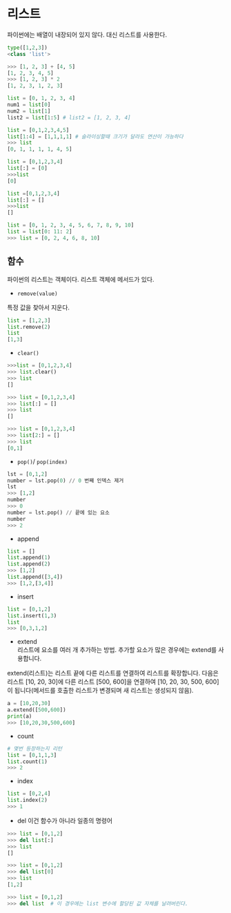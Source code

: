 
# 리스트

파이썬에는 배열이 내장되어 있지 않다. 대신 리스트를 사용한다. 

```python
type([1,2,3])
<class 'list'>
```

```python
>>> [1, 2, 3] + [4, 5]
[1, 2, 3, 4, 5]
>>> [1, 2, 3] * 2
[1, 2, 3, 1, 2, 3]
```

```python
list = [0, 1, 2, 3, 4]
num1 = list[0]
num2 = list[1]
list2 = list[1:5] # list2 = [1, 2, 3, 4]
```

```python
list = [0,1,2,3,4,5]
list[1:4] = [1,1,1,1] # 슬라이싱할때 크기가 달라도 연산이 가능하다
>>> list
[0, 1, 1, 1, 1, 4, 5]
```

```python
list = [0,1,2,3,4]
list[:] = [0]
>>>list
[0]

list =[0,1,2,3,4]
list[:] = []
>>>list
[]
```

```python
list = [0, 1, 2, 3, 4, 5, 6, 7, 8, 9, 10]
list = list[0: 11: 2]
>>> list = [0, 2, 4, 6, 8, 10]
```

## 함수

파이썬의 리스트는 객체이다. 리스트 객체에 메서드가 있다. 

- `remove(value)`

특정 값을 찾아서 지운다. 

```python
list = [1,2,3]
list.remove(2)
list
[1,3]
```

- `clear()`

```python
>>>list = [0,1,2,3,4]
>>> list.clear()
>>> list
[]

>>> list = [0,1,2,3,4]
>>> list[:] = []
>>> list
[]

>>> list = [0,1,2,3,4]
>>> list[2:] = []
>>> list
[0,1]
```
- `pop()`/ `pop(index)`

```python
lst = [0,1,2]
number = lst.pop(0) // 0 번째 인덱스 제거 
lst
>>> [1,2]
number
>>> 0
number = lst.pop() // 끝에 있는 요소 
number
>>> 2 
```

- append

```python
list = []
list.append(1)
list.append(2)
>>> [1,2]
list.append([3,4])
>>> [1,2,[3,4]]
```
- insert

```python
list = [0,1,2]
list.insert(1,3)
list
>>> [0,3,1,2]
```

- extend  
리스트에 요소를 여러 개 추가하는 방법. 추가할 요소가 많은 경우에는 extend를 사용합니다.

extend(리스트)는 리스트 끝에 다른 리스트를 연결하여 리스트를 확장합니다. 다음은 리스트 [10, 20, 30]에 다른 리스트 [500, 600]을 연결하여 [10, 20, 30, 500, 600]이 됩니다(메서드를 호출한 리스트가 변경되며 새 리스트는 생성되지 않음).

```python
a = [10,20,30]
a.extend([500,600])
print(a)
>>> [10,20,30,500,600]
```
- count

```python
# 몇번 등장하는지 리턴
list = [0,1,1,3]
list.count(1) 
>>> 2
```
- index

```python
list = [0,2,4]
list.index(2)
>>> 1
```

- del
이건 함수가 아니라 일종의 명령어

```python
>>> list = [0,1,2]
>>> del list[:]
>>> list
[]

>>> list = [0,1,2]
>>> del list[0]
>>> list
[1,2]

>>> list = [0,1,2]
>>> del list  # 이 경우에는 list 변수에 할당된 값 자체를 날려버린다. 
```

